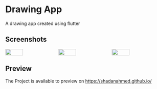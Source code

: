 # Drawing App

A drawing app created using flutter

## Screenshots

<div cellspacing=0 cellpadding=0 style="width: 100%; display: flex;">
    <img src="https://user-images.githubusercontent.com/85880238/158377740-d18924df-0814-4584-be83-c39a18d526d4.png" style="width: 33%">
    <img src="https://user-images.githubusercontent.com/85880238/158377728-8cdbe2bf-a287-4f4d-9998-59c6f1aa0010.png" style="width: 33%;">
    <img src="https://user-images.githubusercontent.com/85880238/158377739-f3595e3f-e6cb-4f21-80d3-58100698fc96.png" style="width: 33%">
 </div>

## Preview

The Project is available to preview on https://shadanahmed.github.io/
